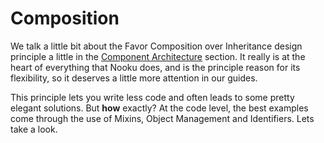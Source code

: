 # Composition

We talk a little bit about the Favor Composition over Inheritance design principle a little in the [Component Architecture](component-architecture.md)
section. It really is at the heart of everything that Nooku does, and is the principle reason for its flexibility, so it deserves a little more
attention in our guides.

This principle lets you write less code and often leads to some pretty elegant solutions. But **how** exactly? At the code level, the best examples come through the use of Mixins, Object Management and Identifiers. Lets take a look.





